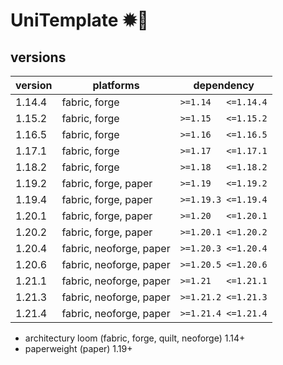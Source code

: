 # UniTemplate ✹🍤

## versions
| version | platforms               | dependency          |
|---------|-------------------------|---------------------|
| 1.14.4  | fabric, forge           | `>=1.14   <=1.14.4` |
| 1.15.2  | fabric, forge           | `>=1.15   <=1.15.2` |
| 1.16.5  | fabric, forge           | `>=1.16   <=1.16.5` |
| 1.17.1  | fabric, forge           | `>=1.17   <=1.17.1` |
| 1.18.2  | fabric, forge           | `>=1.18   <=1.18.2` |
| 1.19.2  | fabric, forge, paper    | `>=1.19   <=1.19.2` |
| 1.19.4  | fabric, forge, paper    | `>=1.19.3 <=1.19.4` |
| 1.20.1  | fabric, forge, paper    | `>=1.20   <=1.20.1` |
| 1.20.2  | fabric, forge, paper    | `>=1.20.1 <=1.20.2` |
| 1.20.4  | fabric, neoforge, paper | `>=1.20.3 <=1.20.4` |
| 1.20.6  | fabric, neoforge, paper | `>=1.20.5 <=1.20.6` |
| 1.21.1  | fabric, neoforge, paper | `>=1.21   <=1.21.1` |
| 1.21.3  | fabric, neoforge, paper | `>=1.21.2 <=1.21.3` |
| 1.21.4  | fabric, neoforge, paper | `>=1.21.4 <=1.21.4` |

- architectury loom (fabric, forge, quilt, neoforge) 1.14+
- paperweight (paper) 1.19+

